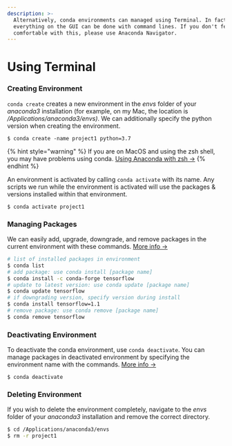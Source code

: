 ```yaml
---
description: >-
  Alternatively, conda environments can managed using Terminal. In fact,
  everything on the GUI can be done with command lines. If you don't feel
  comfortable with this, please use Anaconda Navigator.
---
```


# Using Terminal

### Creating Environment

`conda create` creates a new environment in the _envs_ folder of your _anaconda3_ installation \(for example, on my Mac, the location is _/Applications/anaconda3/envs\)_. We can additionally specify the python version when creating the environment.

```
$ conda create -name project1 python=3.7
```

{% hint style="warning" %}
If you are on MacOS and using the zsh shell, you may have problems using conda. [Using Anaconda with zsh -&gt;](../zsh.md)
{% endhint %}

An environment is activated by calling `conda activate` with its name. Any scripts we run while the environment is activated will use the packages & versions installed within that environment. 

```
$ conda activate project1
```

### Managing Packages

We can easily add, upgrade, downgrade, and remove packages in the current environment with these commands. [More info -&gt;](https://docs.conda.io/projects/conda/en/latest/user-guide/tasks/manage-pkgs.html#updating-packages)

```bash
# list of installed packages in environment
$ conda list
# add package: use conda install [package name]
$ conda install -c conda-forge tensorflow
# update to latest version: use conda update [package name]
$ conda update tensorflow
# if downgrading version, specify version during install
$ conda install tensorflow=1.1
# remove package: use conda remove [package name]
$ conda remove tensorflow
```

### Deactivating Environment

To deactivate the conda environment, use `conda deactivate`. You can manage packages in deactivated environment by specifying the environment name with the commands. [More info -&gt;](https://docs.conda.io/projects/conda/en/latest/user-guide/tasks/manage-pkgs.html#updating-packages)

```text
$ conda deactivate
```

### Deleting Environment

If you wish to delete the environment completely, navigate to the _envs_ folder of your _anaconda3_ installation and remove the correct directory.

```bash
$ cd /Applications/anaconda3/envs
$ rm -r project1
```

